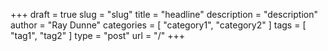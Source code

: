 +++
draft = true
slug = "slug"
title = "headline"
description = "description"
author = "Ray Dunne"
categories = [ "category1", "category2" ]
tags = [ "tag1", "tag2" ]
type = "post"
url = "/"
+++
